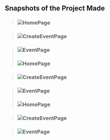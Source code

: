 ## Snapshots of the Project Made

> ### ![HomePage](protoypes/image1.png)

> ### ![CreateEventPage](protoypes/image2.png)

> ### ![EventPage](protoypes/image3.png)
>
> ### ![HomePage](protoypes/image4.png)

> ### ![CreateEventPage](protoypes/image5.png)

> ### ![EventPage](protoypes/image6.png)
>
> ### ![HomePage](protoypes/image7.png)

> ### ![CreateEventPage](protoypes/image8.png)

> ### ![EventPage](protoypes/image9.png)
